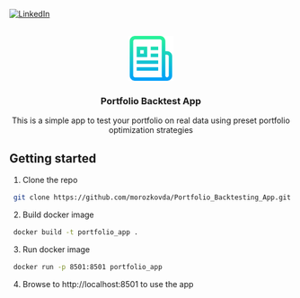 [![LinkedIn][linkedin-shield]][linkedin-url]


<!-- PROJECT LOGO -->
<br />
<div align="center">
  <a href="https://github.com/morozkovda/Simple_Portfolio_Optimization_Backtest">
    <img src="images/logo.png" alt="Logo" width="80" height="80">
  </a>


<h3 align="center">Portfolio Backtest App</h3>

  <p align="center">
   <p align="center">
This is a simple app to test your portfolio on real data using preset portfolio optimization strategies

</div>

## Getting started
1. Clone the repo
```sh
 git clone https://github.com/morozkovda/Portfolio_Backtesting_App.git
```
2. Build docker image
```sh
 docker build -t portfolio_app .
 ```
3. Run docker image
```sh
 docker run -p 8501:8501 portfolio_app
```
4. Browse to http://localhost:8501 to use the app

[linkedin-shield]: https://img.shields.io/badge/-LinkedIn-black.svg?style=for-the-badge&logo=linkedin&colorB=555
[linkedin-url]: https://www.linkedin.com/in/daniil-morozkov/





